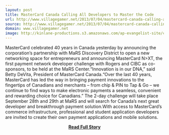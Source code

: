 ```yaml
---
layout: post
title: MasterCard Canada Calling All Developers to Master the Code
url: http://www.villagegamer.net/2013/07/04/mastercard-canada-calling-all-developers-to-master-the-code/
source: http://www.villagegamer.net/2013/07/04/mastercard-canada-calling-all-developers-to-master-the-code/
domain: www.villagegamer.net
image: http://kinlane-productions.s3.amazonaws.com/ap-evangelist-site/curated/screenshots/www-villagegamer-net20130704mastercard-canada-calling-all-developers-to-master-the-code.png
---
```


<p>MasterCard celebrated 40 years in Canada yesterday by announcing the corporation’s partnership with MaRS Discovery District to open a new networking space for entrepreneurs and announcing MasterCard N&gt;XT, the first payment network developer challenge with Rogers and CIBC as co-sponsors, to be held at the MaRS Center.“Innovation is in our DNA,” said Betty DeVita, President of MasterCard Canada.“Over the last 40 years, MasterCard has led the way in bringing payment innovations to the fingertips of Canadians and merchants – from chip &amp; PIN to Tap &amp; Go – we continue to find ways to make electronic payments a seamless, convenient and rewarding choice for Canadians.” The 2-day challenge will take place September 28th and 29th at MaRS and will search for Canada’s next great developer and breakthrough payment solution.With access to MasterCard’s commerce infrastructure, professional and student application developers are invited to create their own payment applications and mobile solutions.</p>
<center><p><a href="http://www.villagegamer.net/2013/07/04/mastercard-canada-calling-all-developers-to-master-the-code/" style='padding:25px; font-sze:18px; font-weight: bold;'>Read Full Story</a></p></center>
